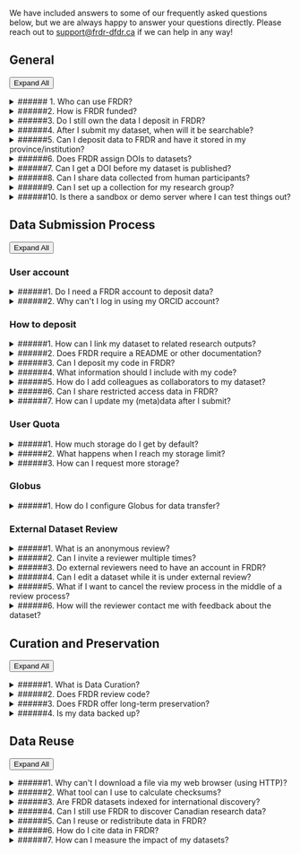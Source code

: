 We have included answers to some of our frequently asked questions below, but we are always happy to answer your questions directly. Please reach out to [support@frdr-dfdr.ca](mailto:support@frdr-dfdr.ca) if we can help in any way!
## General

<button type="button" class="btn btn-sm expand-all-btn p-0 float-right">Expand All</button>

<details markdown="block">
<summary markdown="block">
###### 1. Who can use FRDR?
</summary>
Anyone may use FRDR to search for and download datasets.

Principal Investigators (PIs) from any research discipline, and their sponsored designates, may submit content to FRDR. PIs must be a faculty member, librarian, or community-based researcher at an institution or organization eligible to receive Tri-Agency funding, including Indigenous not-for-profit organizations eligible for funding from the Social Sciences and Humanities Research Council (SSHRC). PIs can sponsor designates to submit content on their behalf, including graduate and undergraduate students, data managers, non-research staff, external collaborators, postdoctoral fellows, and research assistants. Requests for deposit from other types of Canadian researchers (e.g. researchers affiliated with government or NGOs) who are not sponsored by a PI will be considered on a case-by-case basis.

Please refer to the [Data Submission Policy](/policies/en/data_submission/)  for more information.
</details>

<details markdown="block">
<summary markdown="block">
######2. How is FRDR funded?
</summary>

FRDR is funded by the Digital Research Alliance of Canada, a national not-for-profit funded by Innovation, Science, and Economic Development Canada with a mandate to support Digital Research Infrastructure activities nationally.
</details>

<details markdown="block">
<summary markdown="block">
######3. Do I still own the data I deposit in FRDR?
</summary>

Yes, you do. FRDR does not own the data you choose to publish in the repository. When you decide to deposit data within FRDR,  you grant FRDR permission to steward the copy of the data that was deposited in the repository, and you retain your ownership rights.  Please see our Data Submission Policy, [section 6.0 Rights and Ownership](/policies/en/data_submission/#60-rights-and-ownership) for further information.
</details>

<details markdown="block">
<summary markdown="block">
######4. After I submit my dataset, when will it be searchable?
</summary>

After you submit your dataset, it will go through our internal review, or curation process. This typically takes 2-5 business days. Once approved for publication, your DOI will be registered with DataCite and your data will be indexed for discovery, unless you have selected an embargo to delay discovery. 
</details>

<details markdown="block">
<summary markdown="block">
######5. Can I deposit data to FRDR and have it stored in my province/institution?
</summary>

Yes, a design feature of FRDR is that data storage locations can be “federated.” An institution can apply to host a storage group that will be added to FRDR. The institution does not need to be running FRDR, just a Globus endpoint. If you are a representative of an institution and would like to apply to host a storage group, please contact [support@frdr-dfdr.ca](mailto:support@frdr-dfdr.ca).
</details>

<details markdown="block">
<summary markdown="block">
######6. Does FRDR assign DOIs to datasets?
</summary>

Yes! Each dataset in FRDR is assigned a unique digital object identifier (DOI), which can be used to cite the data. The DOI will be registered with [DataCite](https://datacite.org/) when the dataset is published. 
</details>

<details markdown="block">
<summary markdown="block">
######7. Can I get a DOI before my dataset is published?
</summary>

As soon as you start a new deposit, the system will assign a DOI to your dataset. This DOI is unique to your deposit, and it will not change. You are welcome to share the DOI ahead of data publication, e.g., if you would like to include it in an associated manuscript, however, the DOI will not resolve (or be functional) until your dataset is published. 

Your DOI is listed under the dataset title in your publication dashboard.

<a href="/docs/img/screenshots/faq/DashboardDOI.png" class="screenshot-lightbox">
    <img src="/docs/img/screenshots/faq/DashboardDOI.png" alt="Screenshot showing Publication Dashboard page with DOI listed under the dataset title" class="screenshot"/>
</a>
If you are worried that your data are not in compliance with our terms of use (e.g., if you are redistributing content you obtained from an external source, or if you have potentially sensitive content), please contact us at [support@frdr-dfdr.ca](mailto:support@frdr-dfdr.ca). We can work with you to determine whether the DOI can be shared ahead of curation (our internal review process) and dataset publication. 
</details>

<details markdown="block">
<summary markdown="block">
######8. Can I share data collected from human participants? 
</summary>

FRDR accepts data about human participants when the appropriate permissions or approvals for data publishing and sharing are in place, such as participant consent for future use of the data or Research Ethics Board approval for data sharing.

FRDR does not currently accept restricted access data. All data will be publicly available and should be properly de-identified. FRDR will ask for a copy of the approved ethics application, consent form, or other relevant documentation to confirm the appropriate permissions or approvals for data publication and sharing are in place. 

If you have questions about whether a particular dataset may be published,  please consult the Research Ethics Board of record. For data which has already been collected, the [Tri-Agency Guidance on Depositing Existing Data in Public Repositories](https://ethics.gc.ca/eng/depositing_depots.html) may be helpful.
</details>

<details markdown="block">
<summary markdown="block">
######9. Can I set up a collection for my research group?
</summary>

FRDR is happy to create a collection for your research group, your lab, or data outputs of a specific research program. Please contact [support@frdr-dfdr.ca](mailto:support@frdr-dfdr.ca) to set up a consultation. 
</details>

<details markdown="block">
<summary markdown="block">
######10. Is there a sandbox or demo server where I can test things out?
</summary>

A [demo version](https://demo.frdr-dfdr.ca/repo/?locale=en) of the FRDR site is available for training and testing purposes. You are welcome to use this to walk through or demonstrate the submission process. No account is required to start a new deposit on the demo site, however, new deposits submitted on this server are not monitored by our staff, and will not be published. If you need us to publish your test deposit, please contact us at [support@frdr-dfdr.ca](mailto:support@frdr-dfdr.ca).

As much as possible, the demo will be kept up-to-date with the latest version of the FRDR platform. Please note that all data deposited into the demo will be considered "test" data and will only be available temporarily.
</details>

## Data Submission Process

<button type="button" class="btn btn-sm expand-all-btn p-0 float-right">Expand All</button>

### User account

<details markdown="block">
<summary markdown="block">
######1. Do I need a FRDR account to deposit data?
</summary>

FRDR does require you to create an account before you can deposit data. You can [sign up](/repo/PublishDashboard) using your Institutional ID, Federation ID, ORCID, or a Globus ID. The first time you log into FRDR, you will be asked to provide information about your department (optional), your role within your organization, and your faculty Sponsor (if applicable). This will help us to verify that you are eligible to deposit in FRDR. Please refer to the [Before Depositing](before_depositing.md) for more information.
</details>

<details markdown="block">
<summary markdown="block">
######2. Why can't I log in using my ORCID account?
</summary>

An Adblocker Addon / Plugin may be blocking the ORCID or Globus website. The Adblocker either causes an error or it gets stuck logging in.

To confirm this is the issue, try disabling your Adblocker before logging in. To disable: click on your Adblocker icon in the top right corner of your browser then turn it off. Then try logging into FRDR with your ORCID account.If you are able to log in after disabling your Adblocker you will need to add Adblocker exceptions / whitelist to the following websites:

* [globus.org](https://www.globus.org/)
* [orcid.org](https://orcid.org/)
* [globusid.org](https://globusid.org/)
</details>

### How to deposit

<details markdown="block">
<summary markdown="block">
######1. How can I link my dataset to related research outputs?
</summary>

You can link your FRDR dataset to related publications, datasets, code, models, or other research output via the “Related Identifier” metadata element on the “Recommended Metadata” screen of the submission interface. Please use a DOI or another unique identifier or URL. For more information see the [Recommended Metadata](describing_your_data.md#recommended-metadata) section of the Describing your Data guide. We also recommend including your dataset DOI in any related publication (in the references section or a data availability statement).

To add links to related research outputs after your dataset has been submitted, please contact [support@frdr-dfdr.ca](mailto:support@frdr-dfdr.ca).
</details>

<details markdown="block">
<summary markdown="block">
######2. Does FRDR require a README or other documentation?
</summary>

Documentation will provide context for your data, and we strongly recommend that you include a README, acodebook or other documentation to ensure your data can be understood and interpreted correctly over time!

For further guidance and a README template, please see [Documenting Your Submission](preparing_your_data.md#documenting-your-submission). Our curation team is also happy to work with you to create documentation for your dataset. Please reach out to [support@frdr-dfdr.ca](mailto:support@frdr-dfdr.ca) if you would like assistance. 
</details>

<details markdown="block">
<summary markdown="block">
######3. Can I deposit my code in FRDR?
</summary>

You are welcome to include code or scripts you used to process or analyze your data alongside that data in FRDR, however, you may wish to use a repository that is purpose built for code and software with version control and software-appropriate license options. Depending on your use case (e.g., if you are still actively developing your code), platform like GitHub, GitLab or Bitbucket may be more appropriate.

If you would like a DOI for your software, code can be pushed from GitHub to Zenodo. Information about that process is available in [GitHub docs](https://docs.github.com/en/repositories/archiving-a-github-repository/referencing-and-citing-content). Once a GitHub repository is hooked to Zenodo, new releases in GitHub will automatically trigger a new version in Zenodo. Most publicly available repositories can also be pushed to the Software Heritage Archive, which will provide you with a unique identifier called a SWHID that you can use to cite specific versions of your code. See their webpage “[Save and Reference Research Software](https://www.softwareheritage.org/save-and-reference-research-software/)” for more details.

You can use the “Related Identifier” metadata element in FRDR to link from your dataset to your code, model, software, or other research outputs where they are published. If you are questioning whether to include code or software with your data in FRDR, you are welcome to reach out to [support@frdr-dfdr.ca](mailto:support@frdr-dfdr.ca).
</details>

<details markdown="block">
<summary markdown="block">
######4. What information should I include with my code?
</summary>

Code that is self-describing or well commented may remain more useful over time. Comments should be concise and clear and describe the intention of the line(s) of code that follow, OR the code itself may be expressive (can be understood by humans and machines). If you are depositing code or script files in FRDR, please consider including the following information:

* Header information such as author, version number, filename, license, sources the code was derived from
* Information about the function or purpose of the code
* Information about how to run the code, the required input and expected output. If there are multiple script files, the order in which they are run should be clear.
* A list of required software packages and dependencies
* Information about the environment in which the code was developed and/or can be run

You may add this information to your README file, a requirements.txt file, and/or include it as header information or comments directly in your code files.
</details>

<details markdown="block">
<summary markdown="block">
######5. How do I add colleagues as collaborators to my dataset?
</summary>

You can add collaborators to your “In Progress” submissions. To do so, enter the email associated with their FRDR account on the “Collaborator” tab of the submission interface, and assign them permission to edit metadata, to add or remove data files, and/or to submit the dataset, then click “Invite”. 

An email invitation will be sent to your collaborator. Once they have accepted your invitation, the dataset will also appear in their publication dashboard, and they will have permission to view or edit the dataset based on what you selected. You can update collaborator permissions, or remove collaborators at any time. 

Note: Collaborators must have an account in FRDR. If you wish to share data with a journal editor, international colleague, or someone who cannot create a FRDR account, please use the “External Review” option. External reviewers will have permission to view data files and a subset of your metadata, but cannot make changes.
</details>

<details markdown="block">
<summary markdown="block">
######6. Can I share restricted access data in FRDR?
</summary>

FRDR allows temporary embargoes to protect data from download, however, at this time, all data in FRDR will eventually be made publicly available. Please only deposit data that you collected or generated, or that you have permission to share or redistribute. Please remove any identifying information or other sensitive content before you upload files into the repository, and review any consent forms, research contracts, data sharing agreements, etc. that you may have signed or asked study participants to sign. 

Please see our [Terms of Use](/policies/en/terms_of_use/), specifically section 3.0 Submitter Responsibilities for further information.
</details>

<details markdown="block">
<summary markdown="block">
######7. How can I update my (meta)data after I submit?
</summary>

Once your dataset is published, it is part of the scholarly record, and our curation team will need to assist with any changes. We can update metadata or add links to related research outputs on your behalf, and we will work with you to ensure that any changes made to the  data file set are transparent. To request changes, please send an email to [support@frdr-dfdr.ca](mailto:support@frdr-dfdr.ca).
</details>

### User Quota

<details markdown="block">
<summary markdown="block">
######1. How much storage do I get by default?
</summary>

You will have access to 1 TB of curated storage by default. If you think you will need additional storage, please contact [support@frdr-dfdr.ca](mailto:support@frdr-dfdr.ca).

_NOTE: File sizes are computed using SI units, where 1000 B equals 1 kB, 1000 kB equals 1 MB, and so forth._
</details>

<details markdown="block">
<summary markdown="block">
######2. What happens when I reach my storage limit?
</summary>

When a user reaches their quota in a collection, the following will happen:

* All items that they have permission to deposit to in this collection will have their Globus permissions changed to remove their write access (including their own in progress items, and items on which they are a collaborator).
* All incoming Globus transfers to items in this collection for this user will be paused.
* HTTPS file upload will be disabled for items in this collection for this user, although any uploads that are currently in progress will not be interrupted.
* An email may be sent to the user and to the curators (as defined in the quota policy), explaining that the user has reached their quota and also showing the total amount of collection quota remaining.
</details>

<details markdown="block">
<summary markdown="block">
######3. How can I request more storage?
</summary>

If you have reached your quota limit, or believe an extension on quota is required for a collection, please contact [support@frdr-dfdr.ca](mailto:support@frdr-dfdr.ca).
</details>

### Globus

<details markdown="block">
<summary markdown="block">
######1. How do I configure Globus for data transfer?
</summary>

To transfer the data from your personal computer, you will need to install and configure Globus on your personal computer. You will be asked to select which directories on your personal computer Globus can access. By default Globus will have access to your home directory, but we strongly recommend creating a folder to use as your working directory (e.g., FRDR or FRDR-submissions) and only giving Globus permission to read and write into that directory. Globus will be able to access that folder, and any subdirectories you create within it. 

To configure Globus: 

1. Right click on the Globus icon and select ‘Options’ (PC) or ‘Preferences’ (Mac). 
2. Select ‘Access’ and choose which files or folders will be accessible to Globus for file transferring (downloading and uploading).  
3. You can add or remove directories using the + and - symbols. 
4. You can give Globus permission to access multiple directories, including an external hard drive, and you can switch between the directories depending on the requirement. For instance, if you want to switch to your external hard drive to download a large size dataset.
5. Click ‘Save’.  Any changes you make are not made permanent until you press the "Save" button.
</details>

### External Dataset Review

<details markdown="block">
<summary markdown="block">
######1. What is an anonymous review?
</summary>

In an anonymous review, identifying information about you will not be shared with peer-reviewers. 

FRDR will automatically mask certain metadata fields, such as author names and author affiliations, and you will have the option to hide other fields that may be identifying, such as funder award number, usage notes, and contributor fields. It is your responsibility  to ensure that you have not included identifying information in your data files or README. We recommend including your manuscript title and number in the anonymous review invitation.  

</details>

<details markdown="block">
<summary markdown="block">
######2. Can I invite a reviewer multiple times?
</summary>

Yes, you can send a reviewer multiple invitations to review your dataset as long as they have not rejected an invitation to review. If an invitation was prematurely rejected, or rejected by mistake, and you need to send another invitation, please <a href="/repo/contactus">contact us</a> for assistance.
</details>

<details markdown="block">
<summary markdown="block">
######3. Do external reviewers need to have an account in FRDR?
</summary>

If you have opted to use the “private for peer-review” feature in FRDR, you will have the opportunity to add external reviewers. External reviewers will have access to your dataset before it is publicly available. These reviewers do not need to create accounts in FRDR, rather, they will have a special link that allows them to view your data files and a portion of your metadata record.
</details>

<details markdown="block">
<summary markdown="block">
######4. Can I edit a dataset while it is under external review?
</summary>

Your dataset can be edited while it is under external review, however, you will need to work with a member of our curation team to implement changes. To request changes to the metadata record or the data files, please log in. Your datasets in review will be listed in the “Under Embargo” tab on your FRDR publication dashboard. Click the “Revise” button next to the dataset title. From there, you can initiate modifications to the embargo, metadata, and files as needed. If you wish to provide additional notes to the curator, you have the option to do so. Once you have submitted the form, your request will be sent to the curation team with the details of what needs to be changed.
</details>

<details markdown="block">
<summary markdown="block">
######5. What if I want to cancel the review process in the middle of a review process?
</summary>

You can terminate the review process at any time. To do so, please log in and find your dataset listed in the “Under Embargo” tab of your publication dashboard. Where “current reviewers” are listed, click on the ‘Remove’ option next to the reviewer’s contact details. The reviewer will lose access to the dataset. You will have the option to send an email notification to the reviewer to let them know the review request has been suspended.
</details>

<details markdown="block">
<summary markdown="block">
######6. How will the reviewer contact me with feedback about the dataset?
</summary>

Reviewers will not have access to your contact information within FRDR. Instead, we encourage reviewers and submitters to establish a separate communication channel outside of the FRDR platform for exchanging feedback. This way, reviewers can reach out to you directly if needed. Please note that for anonymous reviews, identifying information will not be available to the reviewers within the FRDR platform, and you should share feedback directly with the journal editor. 
</details>

## Curation and Preservation

<button type="button" class="btn btn-sm expand-all-btn p-0 float-right">Expand All</button>

<details markdown="block">
<summary markdown="block">
######1. What is Data Curation?
</summary>

Data curation is the active management of research data as it is created, maintained, used, archived, shared, and reused. It is an iterative process that adds value to scholarship by optimizing datasets for current use, as well as future discovery and reuse.

Your dataset will be reviewed by a member of the FRDR curation team ahead of publication to help ensure compliance with FRDR terms of use, and to improve the findability, accessibility, and reusability of your dataset. Curators may:

* Work with you to create documentation and metadata to explain and contextualize your data
* Augment metadata to increase discoverability
* Help select an appropriate license for your dataset
* Recommend formats appropriate for short and long-term accessibility
* Perform quality assurance through metadata inspection, file audit, and code review
* Link datasets to related research outputs (e.g., associated research papers or code) and grant information

For further information, please see our guidance on [preparing your data](preparing_your_data.md) for deposit. If you have questions about the curation process, or would like to consult with a curator ahead of data deposit, please contact us at [support@frdr-dfdr.ca](mailto:support@frdr-dfdr.ca).
</details>

<details markdown="block">
<summary markdown="block">
######2. Does FRDR review code?
</summary>

FRDR curators will look at code and scripts that are included with your data, however, we do not currently have capacity to engage in results reproduction. That is, we cannot run your code to try to reproduce outputs or confirm the results of your analyses. 

We may try to run code and provide feedback on any issues we encounter (e.g., is there an unreported dependency that was installed in the development environment that causes the code to stall on another machine). Curators may make suggestions about adding comments, licensing information, or other context to help ensure usefulness of the code over time. If a portion of  your code was written by a third-party source, we may check to confirm that the license selected for the code deposited in FRDR is not more permissive than the license assigned to the source code.
</details>

<details markdown="block">
<summary markdown="block">
######3. Does FRDR offer long-term preservation?
</summary>

FRDR offers bit-level preservation for all data deposits, with the ability to perform additional activities in support of long-term preservation. 

FRDR uses [Archivematica](https://www.archivematica.org/en/) to create Archival Information Packages (AIPs) for datasets that have been selected to undergo long-term preservation processes. The AIP includes an Archivematica-generated METS file with PREMIS metadata, the FRDR metadata.csv, data and licence files, and checksum.sha256 files. For more information, see the “[Preservation](after_depositing.md#preservation)” section in the After Depositing guide.

In order to ensure all datasets submitted to FRDR are preserved where appropriate, FRDR has implemented an appraisal process to ensure long-term access is managed responsibly and sustainably. All datasets deposited with FRDR will be considered for long-term preservation. Please note that the repository appraisal process takes documentation and file format into account, and datasets lacking adequate documentation or stored in proprietary formats may not be selected for long-term preservation activities or may be reappraised in future. Datasets not selected for long-term preservation will continue to be accessible via FRDR as per the [Data Retention and Deaccession Policy](/policies/en/data_retention/) and [Terms of Use](/policies/en/terms_of_use/).

Depositors can contribute to the appraisal process during submission by answering an optional question regarding the long-term value of their dataset. For more information, see the instructions for “[Requesting Long-term Preservation](depositing_data.md#requesting-long-term-preservation)” in the Depositing Data guide.
</details>

<details markdown="block">
<summary markdown="block">
######4. Is my data backed up?
</summary>

Yes, we retain three copies of all data deposited to FRDR. One copy is stored on disk at a data centre in Burnaby, BC, one copy is stored on disk at a data centre in Waterloon, ON, and one copy is stored on tape in Burnaby, BC. There may be additional copies of published datasets in our long term preservation storage in Toronto, ON. We perform montly backup verification, comparing data on tape to data on disk. Data is retained on tape for 90 days after it is deleted.  We perform yearly verification of our backup procedures. If you have any questions about the backup and retention of data in FRDR, please contact us at [support@frdr-dfdr.ca](mailto:support@frdr-dfdr.ca).
</details>

## Data Reuse

<button type="button" class="btn btn-sm expand-all-btn p-0 float-right">Expand All</button>

<details markdown="block">
<summary markdown="block">
######1. Why can't I download a file via my web browser (using HTTP)?
</summary>

It might be for a few reasons:

* A browser cannot download a folder or hierarchy via HTTP. You will need to download files individually.
* We have a maximum file size of 10 GB for HTTP download. For files larger than 10GB, please use Globus to transfer the file to your endpoint (local machine, external hard drive, server, etc.). 
</details>

<details markdown="block">
<summary markdown="block">
######2. What tool can I use to calculate checksums?
</summary>

Users can download a frdr-checksums-and-filetypes.md file from the FRDR interface for each dataset and independently validate data files at any time.

There is a free tool to calculate SHA-256 checksums here: https://quickhash-gui.org/
</details>

<details markdown="block">
<summary markdown="block">
######3. Are FRDR datasets indexed for international discovery?
</summary>

FRDR datasets are indexed for discovery in [Lunaris](https://www.lunaris.ca/en), [Google Dataset Search](https://datasetsearch.research.google.com/), [OpenAIRE](https://explore.openaire.eu/search/find/research-outcomes?type=%22datasets%22), [DataCite](https://search.datacite.org/), ProQuest, and others. FRDR metadata are also exposed for harvest (and discovery) via an OAI-PMH feed, so data may be discoverable on other platforms.
</details>

<details markdown="block">
<summary markdown="block">
######4. Can I still use FRDR to discover Canadian research data?
</summary>

You can search for datasets published in FRDR using the FRDR search interface. To search across Canadian data repositories, including datasets published in FRDR, please visit the Lunaris website at: https://www.lunaris.ca/en 
</details>

<details markdown="block">
<summary markdown="block">
######5. Can I reuse or redistribute data in FRDR?
</summary>

You are free to download and use data in FRDR, however certain restrictions may apply (e.g., attribution may be required if you publish the results of an analysis, or data may be available for non-commercial use only). **Each dataset in FRDR is licensed individually**. You can find the access terms on the dataset landing page, directly below the ‘download dataset’ button, and further information may be included in the usage notes on the dataset landing page, or in the README.

**Please cite any datasets you use!** You can find a recommended citation at the bottom of each dataset landing page.

Please see our [Access and Reuse Policy](/policies/en/access_reuse/) for further information. If you have questions about the terms assigned to a specific dataset, please contact us at [support@frdr-dfdr.ca](mailto:support@frdr-dfdr.ca) and provide the dataset DOI.
</details>

<details markdown="block">
<summary markdown="block">
######6. How do I cite data in FRDR?
</summary>
We display a recommended citation at the bottom of each dataset landing page. We recommend including author names, dataset title, publication year, repository name, and the dataset DOI in your citation. You may also wish to include the version number of the dataset you used if multiple versions are available, and/or the date you accessed the dataset. E.g.,

Author AA, Author B, Author C. (2023). This is the dataset title. Version 1. Federated Research Data Repository. https://doi.org/10.20383/102.0NNN. Accessed 4 February, 2023.
</details>

<details markdown="block">
<summary markdown="block">
######7. How can I measure the impact of my datasets?
</summary>
Various statistics are available for data submitted to FRDR, including the number of views and file downloads. To access these stats, navigate to the dataset landing page and click the “View item statistics” button at the bottom of the record.
</details>